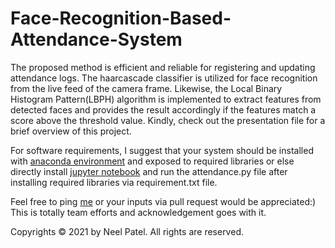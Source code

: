 # Face-Recognition-Based-Attendance-System
The proposed method is efficient and reliable for registering and updating attendance logs. The haarcascade classifier is utilized for face recognition from the live feed of the camera frame. Likewise, the Local Binary Histogram Pattern(LBPH) algorithm is implemented to extract features from detected faces and provides the result accordingly if the features match a score above the threshold value. Kindly, check out the presentation file for a brief overview of this project. 

For software requirements, I suggest that your system should be installed with <a href="https://www.anaconda.com/products/distribution" target="_blank" rel="noreferrer">anaconda environment</a> and exposed to required libraries or else directly install <a href="https://jupyter.org/install" target="_blank" rel="noreferrer">jupyter notebook</a> and run the attendance.py file after installing required libraries via requirement.txt file.

Feel free to ping <a href="https://linktr.ee/neel_patel" target="_blank" rel="noreferrer">me</a> or your inputs via pull request would be appreciated:)
This is totally team efforts and acknowledgement goes with it.

Copyrights © 2021 by Neel Patel.
All rights are reserved.
